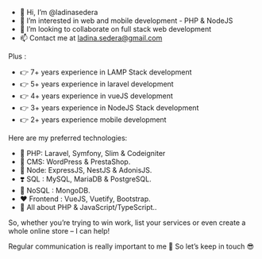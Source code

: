 - 👋 Hi, I’m @ladinasedera
- 👀 I’m interested in web and mobile development - PHP & NodeJS
- 💞️ I’m looking to collaborate on full stack web development
- 📫 Contact me at ladina.sedera@gmail.com

Plus : 
- 👉 7+ years experience in LAMP Stack development
- 👉 5+ years experience in laravel development
- 👉 4+ years experience in vueJS development
- 👉 3+ years experience in NodeJS Stack development
- 👉 2+ years experience mobile development

Here are my preferred technologies:

- 💞 PHP: Laravel, Symfony, Slim & Codeigniter
- 💜 CMS: WordPress & PrestaShop.
- 🧡 Node: ExpressJS, NestJS & AdonisJS.
- ❣️ SQL : MySQL, MariaDB  & PostgreSQL.
- 💖 NoSQL : MongoDB.
- ❤️ Frontend : VueJS, Vuetify, Bootstrap.
- 🤩 All about PHP & JavaScript/TypeScript..

So, whether you’re trying to win work, list your services or even create a whole online store – I can help!

Regular communication is really important to me 🥰
So let’s keep in touch 😎

<!---
ladinasedera/ladinasedera is a ✨ special ✨ repository because its `README.md` (this file) appears on your GitHub profile.
You can click the Preview link to take a look at your changes.
--->
